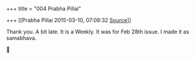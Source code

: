 +++
title = "004 Prabha Pillai"

+++
[[Prabha Pillai	2015-03-10, 07:08:32 [Source](https://groups.google.com/g/samskrita/c/kERgGOwuDkE)]]



Thank you. A bit late. It is a Weekly. It was for Feb 28th issue. I made it as samabhava.



